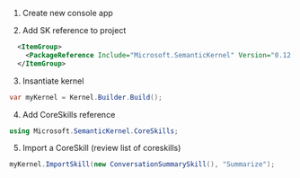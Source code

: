 1. Create new console app

2. Add SK reference to project

``` xml
  <ItemGroup>
    <PackageReference Include="Microsoft.SemanticKernel" Version="0.12.207.1-preview" />
  </ItemGroup>
```

3. Insantiate kernel

``` csharp
var myKernel = Kernel.Builder.Build();
```

4. Add CoreSkills reference

``` csharp
using Microsoft.SemanticKernel.CoreSkills;
```

5. Import a CoreSkill (review list of coreskills)

``` csharp
myKernel.ImportSkill(new ConversationSummarySkill(), "Summarize");
```

